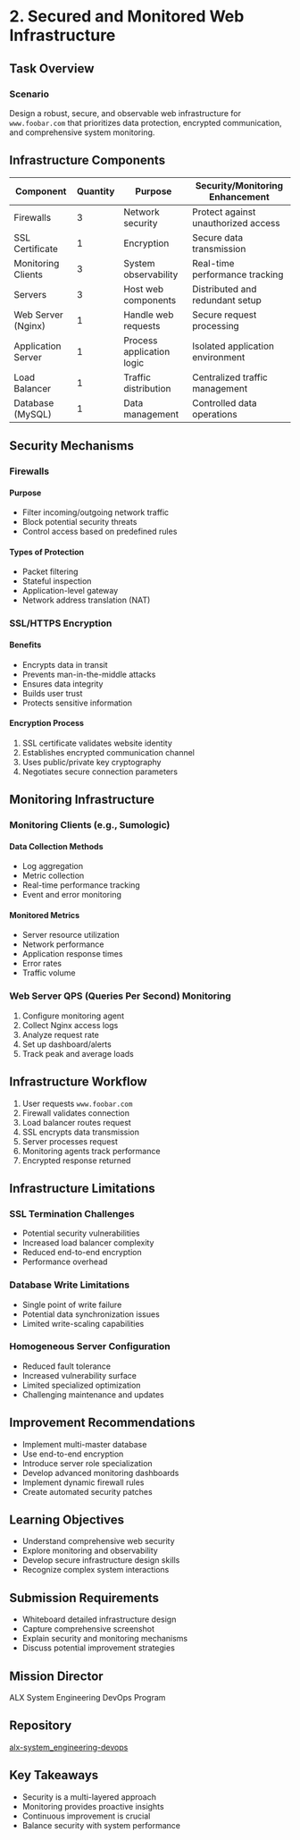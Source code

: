 # 2. Secured and Monitored Web Infrastructure

## Task Overview

### Scenario
Design a robust, secure, and observable web infrastructure for `www.foobar.com` that prioritizes data protection, encrypted communication, and comprehensive system monitoring.

## Infrastructure Components

| Component | Quantity | Purpose | Security/Monitoring Enhancement |
|-----------|----------|---------|----------------------------------|
| Firewalls | 3 | Network security | Protect against unauthorized access |
| SSL Certificate | 1 | Encryption | Secure data transmission |
| Monitoring Clients | 3 | System observability | Real-time performance tracking |
| Servers | 3 | Host web components | Distributed and redundant setup |
| Web Server (Nginx) | 1 | Handle web requests | Secure request processing |
| Application Server | 1 | Process application logic | Isolated application environment |
| Load Balancer | 1 | Traffic distribution | Centralized traffic management |
| Database (MySQL) | 1 | Data management | Controlled data operations |

## Security Mechanisms

### Firewalls
#### Purpose
- Filter incoming/outgoing network traffic
- Block potential security threats
- Control access based on predefined rules

#### Types of Protection
- Packet filtering
- Stateful inspection
- Application-level gateway
- Network address translation (NAT)

### SSL/HTTPS Encryption
#### Benefits
- Encrypts data in transit
- Prevents man-in-the-middle attacks
- Ensures data integrity
- Builds user trust
- Protects sensitive information

#### Encryption Process
1. SSL certificate validates website identity
2. Establishes encrypted communication channel
3. Uses public/private key cryptography
4. Negotiates secure connection parameters

## Monitoring Infrastructure

### Monitoring Clients (e.g., Sumologic)
#### Data Collection Methods
- Log aggregation
- Metric collection
- Real-time performance tracking
- Event and error monitoring

#### Monitored Metrics
- Server resource utilization
- Network performance
- Application response times
- Error rates
- Traffic volume

### Web Server QPS (Queries Per Second) Monitoring
1. Configure monitoring agent
2. Collect Nginx access logs
3. Analyze request rate
4. Set up dashboard/alerts
5. Track peak and average loads

## Infrastructure Workflow
1. User requests `www.foobar.com`
2. Firewall validates connection
3. Load balancer routes request
4. SSL encrypts data transmission
5. Server processes request
6. Monitoring agents track performance
7. Encrypted response returned

## Infrastructure Limitations

### SSL Termination Challenges
- Potential security vulnerabilities
- Increased load balancer complexity
- Reduced end-to-end encryption
- Performance overhead

### Database Write Limitations
- Single point of write failure
- Potential data synchronization issues
- Limited write-scaling capabilities

### Homogeneous Server Configuration
- Reduced fault tolerance
- Increased vulnerability surface
- Limited specialized optimization
- Challenging maintenance and updates

## Improvement Recommendations
- Implement multi-master database
- Use end-to-end encryption
- Introduce server role specialization
- Develop advanced monitoring dashboards
- Implement dynamic firewall rules
- Create automated security patches

## Learning Objectives
- Understand comprehensive web security
- Explore monitoring and observability
- Develop secure infrastructure design skills
- Recognize complex system interactions

## Submission Requirements
- Whiteboard detailed infrastructure design
- Capture comprehensive screenshot
- Explain security and monitoring mechanisms
- Discuss potential improvement strategies

## Mission Director
ALX System Engineering DevOps Program

## Repository
[alx-system_engineering-devops](https://github.com/Achrafsadeq/alx-system_engineering-devops)

## Key Takeaways
- Security is a multi-layered approach
- Monitoring provides proactive insights
- Continuous improvement is crucial
- Balance security with system performance
